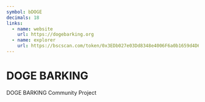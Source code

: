 ```yaml
---
symbol: bDOGE
decimals: 18
links:
  - name: website
    url: https://dogebarking.org
  - name: explorer
    url: https://bscscan.com/token/0x3EDb027e03Dd8348e4006F6a0b1659d4D6A38b1E
---
```


# DOGE BARKING

DOGE BARKING Community Project
